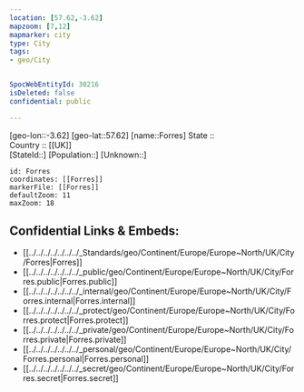 ```yaml
---
location: [57.62,-3.62] 
mapzoom: [7,12] 
mapmarker: city 
type: City
tags:
- geo/City


SpocWebEntityId: 30216
isDeleted: false
confidential: public

---
```

[geo-lon::-3.62] 
[geo-lat::57.62] 
[name::Forres] 
State ::  
Country :: [[UK]]  
[StateId::] 
[Population::] 
[Unknown::] 


```leaflet
id: Forres
coordinates: [[Forres]] 
markerFile: [[Forres]] 
defaultZoom: 11 
maxZoom: 18
```


## Confidential Links & Embeds: 
- [[../../../../../../../_Standards/geo/Continent/Europe/Europe~North/UK/City/Forres|Forres]] 
- [[../../../../../../../_public/geo/Continent/Europe/Europe~North/UK/City/Forres.public|Forres.public]] 
- [[../../../../../../../_internal/geo/Continent/Europe/Europe~North/UK/City/Forres.internal|Forres.internal]] 
- [[../../../../../../../_protect/geo/Continent/Europe/Europe~North/UK/City/Forres.protect|Forres.protect]] 
- [[../../../../../../../_private/geo/Continent/Europe/Europe~North/UK/City/Forres.private|Forres.private]] 
- [[../../../../../../../_personal/geo/Continent/Europe/Europe~North/UK/City/Forres.personal|Forres.personal]] 
- [[../../../../../../../_secret/geo/Continent/Europe/Europe~North/UK/City/Forres.secret|Forres.secret]] 
